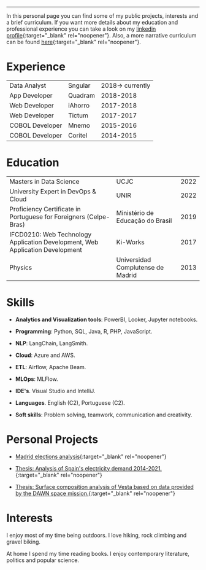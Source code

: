 ---

In this personal page you can find some of my public projects, interests and a brief curriculum. If you want more details about my education and professional experience you can take a look on my [linkedin profile](https://www.linkedin.com/in/bernardo-llamas-verna-55bb5343/){:target="_blank" rel="noopener"}. Also, a more narrative curriculum can be found [here](./about_me.html){:target="_blank" rel="noopener"}.


# Experience

|                       |              |                  |
|:----------------------|:-------------|:-----------------|
|Data Analyst           | Sngular      | 2018-> currently |
|App Developer          | Quadram      | 2018-2018        |
|Web Developer          | iAhorro      | 2017-2018        |
|Web Developer          | Tictum       | 2017-2017        |
|COBOL Developer        | Mnemo        | 2015-2016        |
|COBOL Developer        | Coritel      | 2014-2015        |


# Education

|                   |                                   |      |
|:------------------|:----------------------------------|:-----|
| Masters in Data Science    | UCJC                              | 2022 |
| University Expert in DevOps & Cloud    | UNIR                              | 2022 |
| Proficiency Certificate in Portuguese for Foreigners (Celpe-Bras) | Ministério de Educação do Brasil   | 2019 |
| IFCD0210: Web Technology Application Development, Web Application Development     | Ki-Works | 2017 |
| Physics           | Universidad Complutense de Madrid | 2013 |

# Skills

* **Analytics and Visualization tools**: PowerBI, Looker, Jupyter notebooks. 

* **Programming**: Python, SQL, Java, R, PHP, JavaScript. 

* **NLP**: LangChain, LangSmith. 

* **Cloud**: Azure and AWS.

* **ETL**: Airflow, Apache Beam.

* **MLOps**: MLFlow.

* **IDE's**. Visual Studio and IntelliJ.

* **Languages**. English (C2), Portuguese (C2).

* **Soft skills**: Problem solving, teamwork, communication and creativity.

# Personal Projects

* [Madrid elections analysis](https://bernardojosellamasverna.github.io/Madrid-Elections-Book-Resume/Madrid_Elections_2021_Resume.html){:target="_blank" rel="noopener"}

* [Thesis: Analysis of Spain's electricity demand 2014-2021.](https://github.com/BernardoJoseLlamasVerna/tfm_data_science){:target="_blank" rel="noopener"}

* [Thesis: Surface composition analysis of Vesta based on data provided by the DAWN space mission.](./TesisFinaldeMaster_Vesta.pdf){:target="_blank" rel="noopener"}


# Interests

I enjoy most of my time being outdoors. I love hiking, rock climbing and gravel biking.

At home I spend my time reading books. I enjoy contemporary literature, politics and popular science.
